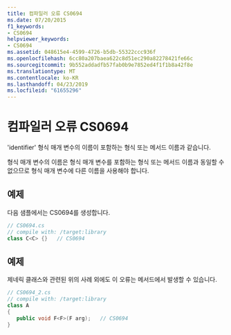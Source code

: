 ```yaml
---
title: 컴파일러 오류 CS0694
ms.date: 07/20/2015
f1_keywords:
- CS0694
helpviewer_keywords:
- CS0694
ms.assetid: 048615e4-4599-4726-b5db-55322ccc936f
ms.openlocfilehash: 6cc80a207baea622c8d51ec290a82278421fe66c
ms.sourcegitcommit: 9b552addadfb57fab0b9e7852ed4f1f1b8a42f8e
ms.translationtype: MT
ms.contentlocale: ko-KR
ms.lasthandoff: 04/23/2019
ms.locfileid: "61655296"
---
```

# <a name="compiler-error-cs0694"></a>컴파일러 오류 CS0694
'identifier' 형식 매개 변수의 이름이 포함하는 형식 또는 메서드 이름과 같습니다.  
  
 형식 매개 변수의 이름은 형식 매개 변수를 포함하는 형식 또는 메서드 이름과 동일할 수 없으므로 형식 매개 변수에 다른 이름을 사용해야 합니다.  
  
## <a name="example"></a>예제  
 다음 샘플에서는 CS0694를 생성합니다.  
  
```csharp  
// CS0694.cs  
// compile with: /target:library  
class C<C> {}   // CS0694  
```  
  
## <a name="example"></a>예제  
 제네릭 클래스와 관련된 위의 사례 외에도 이 오류는 메서드에서 발생할 수 있습니다.  
  
```csharp  
// CS0694_2.cs  
// compile with: /target:library  
class A  
{  
   public void F<F>(F arg);   // CS0694  
}  
```
